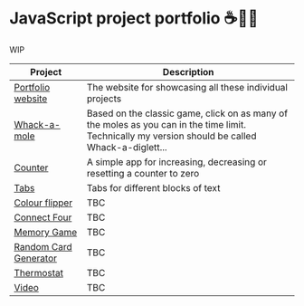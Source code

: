 # JavaScript project portfolio ☕📜📂

WIP

| Project | Description |
| --- | --- |
| [Portfolio website](https://jasylwong.github.io/javascript-projects/) | The website for showcasing all these individual projects |
| [Whack-a-mole](https://jasylwong.github.io/javascript-projects/projects/whack-a-mole/index.html) | Based on the classic game, click on as many of the moles as you can in the time limit. Technically my version should be called Whack-a-diglett...
| [Counter](https://jasylwong.github.io/javascript-projects/projects/counter/index.html) | A simple app for increasing, decreasing or resetting a counter to zero
| [Tabs](https://jasylwong.github.io/javascript-projects/projects/tabs/index.html) | Tabs for different blocks of text
| [Colour flipper](https://jasylwong.github.io/javascript-projects/projects/colour-flipper/index.html) | TBC
| [Connect Four](https://jasylwong.github.io/javascript-projects/projects/connect-four/index.html) | TBC
| [Memory Game](https://jasylwong.github.io/javascript-projects/projects/memory-game/index.html) | TBC
| [Random Card Generator](https://jasylwong.github.io/javascript-projects/projects/random-card-generator/index.html) | TBC
| [Thermostat](https://jasylwong.github.io/javascript-projects/projects/thermostat/index.html) | TBC
| [Video](https://jasylwong.github.io/javascript-projects/projects/video/index.html) | TBC